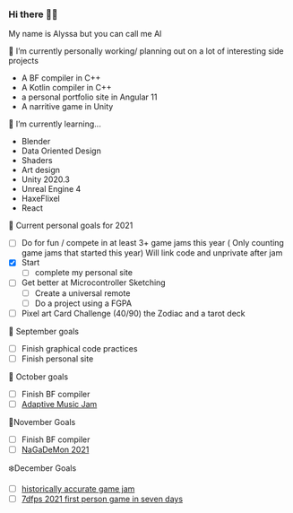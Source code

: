 ### Hi there :frog::rainbow:
My name is Alyssa but you can call me Al

🔭 I’m currently personally working/ planning out on a lot of interesting side projects 
- A BF compiler in C++
- A Kotlin compiler in C++ 
- a personal portfolio site in Angular 11
- A narritive game in Unity

🌱 I’m currently learning... 
- Blender
- Data Oriented Design 
- Shaders
- Art design
- Unity 2020.3
- Unreal Engine 4
- HaxeFlixel
- React

:cherry_blossom: Current personal goals for 2021
- [ ] Do for fun / compete in at least 3+ game jams this year ( Only counting game jams that started this year) Will link code and unprivate after jam
- [x] Start 
    - [ ] complete my personal site
- [ ] Get better at Microcontroller Sketching
    - [ ] Create a universal remote
    - [ ] Do a project using a FGPA
- [ ] Pixel art Card Challenge (40/90) the Zodiac and a tarot deck
   
🍂 September goals
- [ ] Finish graphical code practices
- [ ] Finish personal site

👻 October goals
- [ ] Finish BF compiler
- [ ] [Adaptive Music Jam](https://itch.io/jam/adaptive-music-jam)

🍁November Goals
- [ ] Finish BF compiler
- [ ] [NaGaDeMon 2021](https://itch.io/jam/nagademon-2021)

 ❄️December Goals
 
- [ ]  [historically accurate game jam](https://itch.io/jam/historically-accurate-5)
- [ ]  [7dfps 2021 first person game in seven days](https://itch.io/jam/7dfps-2021)

